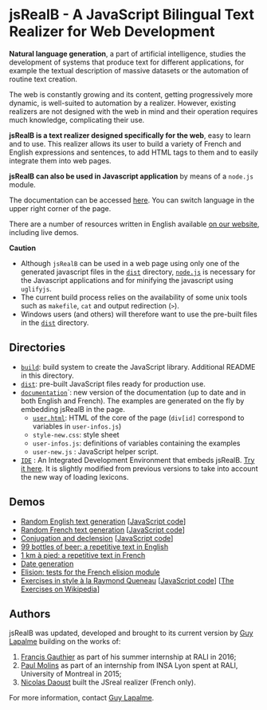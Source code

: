 # jsRealB - A JavaScript Bilingual Text Realizer for Web Development

**Natural language generation**, a part of artificial intelligence, studies the development of systems that produce text for different applications, for example the textual description of massive datasets or the automation of routine text creation.

The web is constantly growing and its content, getting progressively more dynamic, is well-suited to automation by a realizer. However, existing realizers are not designed with the web in mind and their operation requires much knowledge, complicating their use.

**jsRealB is a text realizer designed specifically for the web**, easy to learn and to use. This realizer allows its user to build a variety of French and English expressions and sentences, to add HTML tags to them and to easily integrate them into web pages.

**jsRealB can also be used in Javascript application** by means of a `node.js` module.

The documentation can be accessed [here](https://rawgit.com/rali-udem/JSrealB/master/documentation/user.html). You can switch language in the upper right corner of the page.

There are a number of resources written in English available [on our website](http://rali.iro.umontreal.ca/rali/?q=en/jsrealb-bilingual-text-realiser), including
live demos.

**Caution**

* Although `jsRealB` can be used in a web page using only one of the generated javascript files in the [`dist`](dist/) directory, [`node.js`](https://nodejs.org/en/) is necessary for the Javascript applications and for minifying the javascript using `uglifyjs`.
* The current build process relies on the availability of some unix tools such as `makefile`, `cat` and output redirection (`>`).
* Windows users (and others) will therefore want to use the pre-built files in the [`dist`](dist/) directory.

## Directories
* [`build`](build/): build system to create the JavaScript library. Additional README in this directory.
* [`dist`](dist/): pre-built JavaScript files ready for production use.
* [`documentation`](documentation/)`: new version of the documentation (up to date and in both English and French). The examples are generated on the fly by embedding jsRealB in the page.
    * [`user.html`](https://rawgit.com/rali-udem/JSrealB/master/documentation/user.html): HTML of the core of the page (`div[id]` correspond to variables in `user-infos.js`)
    * ``style-new.css``: style sheet
    * ``user-infos.js``: definitions of variables containing the examples
    * ``user-new.js``  : JavaScript helper script.
* [`IDE`](IDE/) : An Integrated Development Environment that embeds jsRealB. [Try it here](https://rawgit.com/rali-udem/JSrealB/master/IDE/IDE.html). It is slightly modified from previous versions to take into account the new way of loading lexicons.

## Demos

* [Random English text generation](https://rawgit.com/rali-udem/JSrealB/master/demos/randomGeneration/english.html) [[JavaScript code](demos/randomGeneration/english.js)]
* [Random French text generation](https://rawgit.com/rali-udem/JSrealB/master/demos/randomGeneration/french.html) [[JavaScript code](demos/randomGeneration/french.js)]
* [Conjugation and declension](https://rawgit.com/rali-udem/JSrealB/master/demos/inflection/index.html) [[JavaScript code](demos/inflection/inflection.js)] 
* [99 bottles of beer: a repetitive text in English](https://rawgit.com/rali-udem/JSrealB/master/demos/99BottlesOfBeer/index.html)
* [1 km à pied: a repetitive text in French](https://rawgit.com/rali-udem/JSrealB/master/demos/kilometresAPied/index.html)
* [Date generation](https://rawgit.com/rali-udem/JSrealB/master/demos/date/index.html)
* [Elision: tests for the French elision module](https://rawgit.com/rali-udem/JSrealB/master/demos/elision/index.html)
* [Exercises in style à la Raymond Queneau](http://rawgit.com/rali-udem/JSrealB/master/demos/exercicesDeStyle/index.html) [[JavaScript code](demos/ExercicesDeStyle/exercicesDeStyle.js)] [[The Exercises on Wikipedia](https://en.wikipedia.org/wiki/Exercises_in_Style)]

## Authors
jsRealB was updated, developed and brought to its current version by [Guy Lapalme](http://www.iro.umontreal.ca/~lapalme) building on the works of:

1. [Francis Gauthier](http://www-etud.iro.umontreal.ca/~gauthif) as part of his summer internship at RALI in 2016; 
2. [Paul Molins](http://paul-molins.fr/) as part of an internship from INSA Lyon spent at RALI, University of Montreal in 2015;   
3. [Nicolas Daoust](mailto:n@daou.st) built the JSreal realizer (French only).

For more information, contact [Guy Lapalme](http://rali.iro.umontreal.ca/lapalme).      
